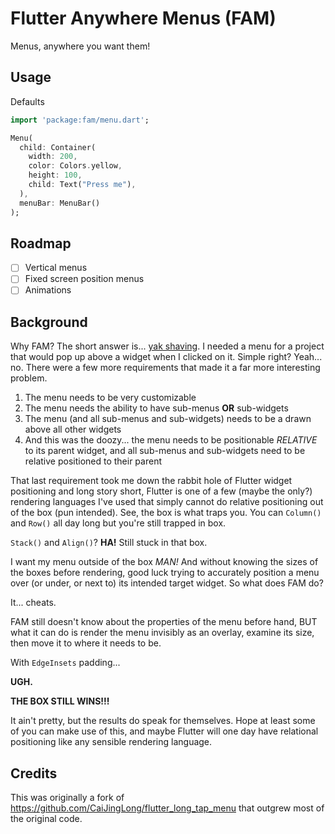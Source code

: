 # Flutter Anywhere Menus (FAM)
Menus, anywhere you want them!

## Usage

Defaults
```dart
import 'package:fam/menu.dart';

Menu(
  child: Container(
    width: 200,
    color: Colors.yellow,
    height: 100,
    child: Text("Press me"),
  ),
  menuBar: MenuBar()
);
```

## Roadmap
- [ ] Vertical menus
- [ ] Fixed screen position menus
- [ ] Animations

## Background
Why FAM?  The short answer is... [yak shaving][1].  I needed a menu for a project that would pop up above a widget when I clicked on it.  Simple right?  Yeah... no.  There were a few more requirements that made it a far more interesting problem.
1.  The menu needs to be very customizable
2.  The menu needs the ability to have sub-menus **OR** sub-widgets
3.  The menu (and all sub-menus and sub-widgets) needs to be a drawn above all other widgets
4.  And this was the doozy... the menu needs to be positionable *RELATIVE* to its parent widget, and all sub-menus and sub-widgets need to be relative positioned to their parent

That last requirement took me down the rabbit hole of Flutter widget positioning and long story short, Flutter is one of a few (maybe the only?) rendering languages I've used that simply cannot do relative positioning out of the box (pun intended).  See, the box is what traps you.  You can `Column()` and `Row()` all day long but you're still trapped in box.  

`Stack()` and `Align()`? 
**HA!**  Still stuck in that box.  

I want my menu outside of the box *MAN!*  And without knowing the sizes of the boxes before rendering, good luck trying to accurately position a menu over (or under, or next to) its intended target widget.  So what does FAM do?  

It... cheats.  

FAM still doesn't know about the properties of the menu before hand, BUT what it can do is render the menu invisibly as an overlay, examine its size, then move it to where it needs to be.  

With `EdgeInsets` padding... 

**UGH.**  

**THE BOX STILL WINS!!!**

It ain't pretty, but the results do speak for themselves.  Hope at least some of you can make use of this, and maybe Flutter will one day have relational positioning like any sensible rendering language.

## Credits
This was originally a fork of https://github.com/CaiJingLong/flutter_long_tap_menu that outgrew most of the original code.  

[1]:https://en.wiktionary.org/wiki/yak_shaving 
